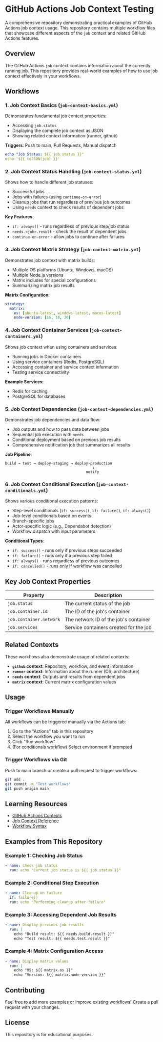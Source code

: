 # GitHub Actions Job Context Testing

A comprehensive repository demonstrating practical examples of GitHub Actions job context usage. This repository contains multiple workflow files that showcase different aspects of the `job` context and related GitHub Actions features.

## Overview

The GitHub Actions `job` context contains information about the currently running job. This repository provides real-world examples of how to use job context effectively in your workflows.

## Workflows

### 1. Job Context Basics (`job-context-basics.yml`)

Demonstrates fundamental job context properties:
- Accessing `job.status`
- Displaying the complete job context as JSON
- Showing related context information (runner, github)

**Triggers**: Push to main, Pull Requests, Manual dispatch

```yaml
echo "Job Status: ${{ job.status }}"
echo '${{ toJSON(job) }}'
```

### 2. Job Context Status Handling (`job-context-status.yml`)

Shows how to handle different job statuses:
- Successful jobs
- Jobs with failures (using `continue-on-error`)
- Cleanup jobs that run regardless of previous job outcomes
- Using `needs` context to check results of dependent jobs

**Key Features**:
- `if: always()` - runs regardless of previous step/job status
- `needs.<job>.result` - check the result of dependent jobs
- `continue-on-error` - allow jobs to continue after failures

### 3. Job Context Matrix Strategy (`job-context-matrix.yml`)

Demonstrates job context with matrix builds:
- Multiple OS platforms (Ubuntu, Windows, macOS)
- Multiple Node.js versions
- Matrix includes for special configurations
- Summarizing matrix job results

**Matrix Configuration**:
```yaml
strategy:
  matrix:
    os: [ubuntu-latest, windows-latest, macos-latest]
    node-version: [16, 18, 20]
```

### 4. Job Context Container Services (`job-context-containers.yml`)

Shows job context when using containers and services:
- Running jobs in Docker containers
- Using service containers (Redis, PostgreSQL)
- Accessing container and service context information
- Testing service connectivity

**Example Services**:
- Redis for caching
- PostgreSQL for databases

### 5. Job Context Dependencies (`job-context-dependencies.yml`)

Demonstrates job dependencies and data flow:
- Job outputs and how to pass data between jobs
- Sequential job execution with `needs`
- Conditional deployment based on previous job results
- Comprehensive notification job that summarizes all results

**Job Pipeline**:
```
build → test → deploy-staging → deploy-production
                                        ↓
                                     notify
```

### 6. Job Context Conditional Execution (`job-context-conditionals.yml`)

Shows various conditional execution patterns:
- Step-level conditionals (`if: success()`, `if: failure()`, `if: always()`)
- Job-level conditionals based on events
- Branch-specific jobs
- Actor-specific logic (e.g., Dependabot detection)
- Workflow dispatch with input parameters

**Conditional Types**:
- `if: success()` - runs only if previous steps succeeded
- `if: failure()` - runs only if a previous step failed
- `if: always()` - runs regardless of previous outcomes
- `if: cancelled()` - runs only if workflow was cancelled

## Key Job Context Properties

| Property | Description |
|----------|-------------|
| `job.status` | The current status of the job |
| `job.container.id` | The ID of the job's container |
| `job.container.network` | The network ID of the job's container |
| `job.services` | Service containers created for the job |

## Related Contexts

These workflows also demonstrate usage of related contexts:

- **`github` context**: Repository, workflow, and event information
- **`runner` context**: Information about the runner (OS, architecture)
- **`needs` context**: Outputs and results from dependent jobs
- **`matrix` context**: Current matrix configuration values

## Usage

### Trigger Workflows Manually

All workflows can be triggered manually via the Actions tab:
1. Go to the "Actions" tab in this repository
2. Select the workflow you want to run
3. Click "Run workflow"
4. (For conditionals workflow) Select environment if prompted

### Trigger Workflows via Git

Push to main branch or create a pull request to trigger workflows:

```bash
git add .
git commit -m "Test workflows"
git push origin main
```

## Learning Resources

- [GitHub Actions Contexts](https://docs.github.com/en/actions/learn-github-actions/contexts)
- [Job Context Reference](https://docs.github.com/en/actions/learn-github-actions/contexts#job-context)
- [Workflow Syntax](https://docs.github.com/en/actions/using-workflows/workflow-syntax-for-github-actions)

## Examples from This Repository

### Example 1: Checking Job Status

```yaml
- name: Check job status
  run: echo "Current job status is ${{ job.status }}"
```

### Example 2: Conditional Step Execution

```yaml
- name: Cleanup on failure
  if: failure()
  run: echo "Performing cleanup after failure"
```

### Example 3: Accessing Dependent Job Results

```yaml
- name: Display previous job results
  run: |
    echo "Build result: ${{ needs.build.result }}"
    echo "Test result: ${{ needs.test.result }}"
```

### Example 4: Matrix Configuration Access

```yaml
- name: Display matrix values
  run: |
    echo "OS: ${{ matrix.os }}"
    echo "Version: ${{ matrix.node-version }}"
```

## Contributing

Feel free to add more examples or improve existing workflows! Create a pull request with your changes.

## License

This repository is for educational purposes.